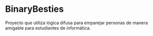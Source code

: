 # BinaryBesties
Proyecto que utiliza lógica difusa para emparejar personas de manera amigable  para estudiantes de informática. 
